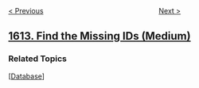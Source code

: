 <!--|This file generated by command(leetcode description); DO NOT EDIT.    |-->
<!--+----------------------------------------------------------------------+-->
<!--|@author    awesee <openset.wang@gmail.com>                           |-->
<!--|@link      https://github.com/awesee                                 |-->
<!--|@home      https://github.com/awesee/leetcode                        |-->
<!--+----------------------------------------------------------------------+-->

[< Previous](../check-if-two-expression-trees-are-equivalent "Check If Two Expression Trees are Equivalent")
　　　　　　　　　　　　　　　　
[Next >](../maximum-nesting-depth-of-the-parentheses "Maximum Nesting Depth of the Parentheses")

## [1613. Find the Missing IDs (Medium)](https://leetcode.com/problems/find-the-missing-ids "找到遗失的ID")



### Related Topics
  [[Database](../../tag/database/README.md)]
